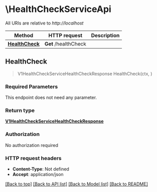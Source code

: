 # \HealthCheckServiceApi

All URIs are relative to *http://localhost*

Method | HTTP request | Description
------------- | ------------- | -------------
[**HealthCheck**](HealthCheckServiceApi.md#HealthCheck) | **Get** /healthCheck | 



## HealthCheck

> V1HealthCheckServiceHealthCheckResponse HealthCheck(ctx, )



### Required Parameters

This endpoint does not need any parameter.

### Return type

[**V1HealthCheckServiceHealthCheckResponse**](v1HealthCheckServiceHealthCheckResponse.md)

### Authorization

No authorization required

### HTTP request headers

- **Content-Type**: Not defined
- **Accept**: application/json

[[Back to top]](#) [[Back to API list]](../README.md#documentation-for-api-endpoints)
[[Back to Model list]](../README.md#documentation-for-models)
[[Back to README]](../README.md)

